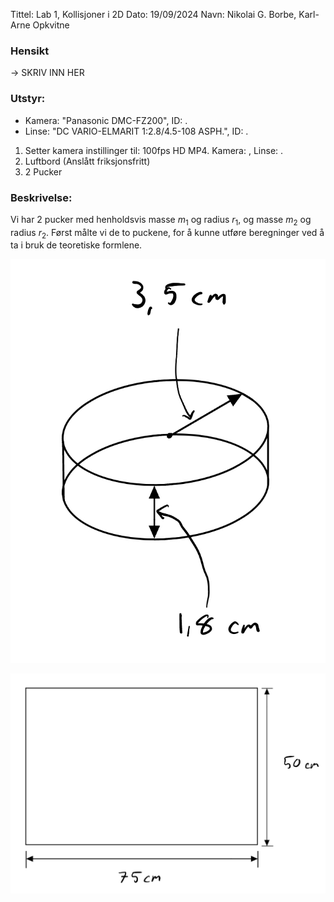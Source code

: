 Tittel: Lab 1, Kollisjoner i 2D
Dato: 19/09/2024
Navn: Nikolai G. Borbe, Karl-Arne Opkvitne

### Hensikt
-> SKRIV INN HER

### Utstyr:
- Kamera: "Panasonic DMC-FZ200", ID: .
- Linse: "DC VARIO-ELMARIT 1:2.8/4.5-108 ASPH.", ID: .

1. Setter kamera instillinger til: 100fps HD MP4. Kamera: , Linse: .
2. Luftbord (Anslått friksjonsfritt)
3. 2 Pucker



### Beskrivelse:

Vi har 2 pucker med henholdsvis masse $m_1$ og radius $r_1$, og masse $m_2$ og radius $r_2$. Først målte vi de to puckene, for å kunne utføre beregninger ved å ta i bruk de teoretiske formlene.

![Diagram over bord](./images/puck.jpg "Diagram over bord")

![Diagram til puck](./images/bord.jpg "Diagram til puck")

